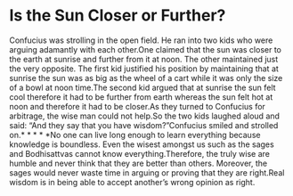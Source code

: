 # Is the Sun Closer or Further?

Confucius was strolling in the open field. He ran into two kids who were arguing adamantly with each other.​One claimed that the sun was closer to the earth at sunrise and further from it at noon. The other maintained just the very opposite.      The first kid justified his position by maintaining that at sunrise the sun was as big as the wheel of a cart while it was only the size of a bowl at noon time.The second kid argued that at sunrise the sun felt cool therefore it had to be further from earth whereas the sun felt hot at noon and therefore it had to be closer.As they turned to Confucius for arbitrage, the wise man could not help.So the two kids laughed aloud and said: “And they say that you have wisdom?”Confucius smiled and strolled on.* * * * *No one can live long enough to learn everything because knowledge is boundless. Even the wisest amongst us such as the sages and Bodhisattvas cannot know everything.Therefore, the truly wise are humble and never think that they are better than others. Moreover, the sages would never waste time in arguing or proving that they are right.​Real wisdom is in being able to accept another’s wrong opinion as right.